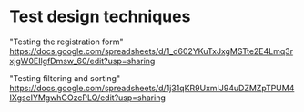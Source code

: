 # Test design techniques
"Testing the registration form"  
https://docs.google.com/spreadsheets/d/1_d602YKuTxJxgMSTte2E4Lmq3rxjgW0EIlgfDmsw_60/edit?usp=sharing

"Testing filtering and sorting" 
https://docs.google.com/spreadsheets/d/1j31qKR9UxmIJ94uDZMZpTPUM4IXgscIYMgwhGOzcPLQ/edit?usp=sharing
